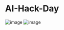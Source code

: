 # AI-Hack-Day
![image](https://github.com/user-attachments/assets/f61604a5-e48c-4968-a8ac-eded0dea6aac)
![image](https://github.com/user-attachments/assets/46aa2085-2ea8-40fc-9019-b681469cfc63)
